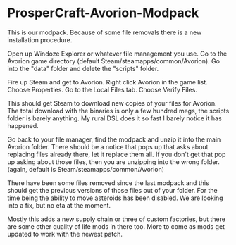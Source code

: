 # ProsperCraft-Avorion-Modpack

This is our modpack.  Because of some file removals there is a new installation procedure.

Open up Windoze Explorer or whatever file management you use.
Go to the Avorion game directory (default Steam/steamapps/common/Avorion).
Go into the "data" folder and delete the "scripts" folder.

Fire up Steam and get to Avorion.
Right click Avorion in the game list.
Choose Properties.
Go to the Local Files tab.  Choose Verify Files.

This should get Steam to download new copies of your files for Avorion.  The total download with the binaries is only a few hundred megs, the scripts folder is barely anything.  My rural DSL does it so fast I barely notice it has happened.

Go back to your file manager, find the modpack and unzip it into the main Avorion folder.  There should be a notice that pops up that asks about replacing files already there, let it replace them all.  If you don't get that pop up asking about those files, then you are unzipping into the wrong folder.  (again, default is Steam/steamapps/common/Avorion)

There have been some files removed since the last modpack and this should get the previous versions of those files out of your folder.  For the time being the ability to move asteroids has been disabled.  We are looking into a fix, but no eta at the moment.

Mostly this adds a new supply chain or three of custom factories, but there are some other quality of life mods in there too.  More to come as mods get updated to work with the newest patch.
